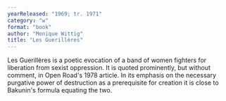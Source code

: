 ```yaml
---
yearReleased: "1969; tr. 1971"
category: "w"
format: "book"
author: "Monique Wittig"
title: "Les Guerillères"
---
```

Les Guerillères is a poetic evocation of a band of  women fighters for liberation from sexist oppression. It is quoted prominently,  but without comment, in Open Road's 1978 article. In its emphasis on the  necessary purgative power of destruction as a prerequisite for creation it is  close to Bakunin's formula equating the two.
 